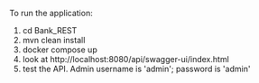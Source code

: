 To run the application:
1. cd Bank_REST
2. mvn clean install
3. docker compose up
4. look at http://localhost:8080/api/swagger-ui/index.html
5. test the API. Admin username is 'admin'; password is 'admin'
